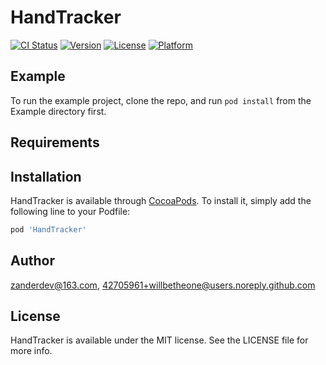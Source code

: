 # HandTracker

[![CI Status](https://img.shields.io/travis/zanderdev@163.com/HandTracker.svg?style=flat)](https://travis-ci.org/zanderdev@163.com/HandTracker)
[![Version](https://img.shields.io/cocoapods/v/HandTracker.svg?style=flat)](https://cocoapods.org/pods/HandTracker)
[![License](https://img.shields.io/cocoapods/l/HandTracker.svg?style=flat)](https://cocoapods.org/pods/HandTracker)
[![Platform](https://img.shields.io/cocoapods/p/HandTracker.svg?style=flat)](https://cocoapods.org/pods/HandTracker)

## Example

To run the example project, clone the repo, and run `pod install` from the Example directory first.

## Requirements

## Installation

HandTracker is available through [CocoaPods](https://cocoapods.org). To install
it, simply add the following line to your Podfile:

```ruby
pod 'HandTracker'
```

## Author

zanderdev@163.com, 42705961+willbetheone@users.noreply.github.com

## License

HandTracker is available under the MIT license. See the LICENSE file for more info.

